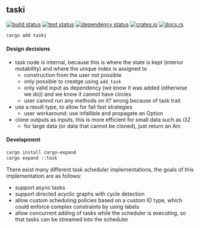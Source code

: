 ## taski

[<img alt="build status" src="https://img.shields.io/github/actions/workflow/status/romnn/taski/build.yaml?branch=main&label=build">](https://github.com/romnn/taski/actions/workflows/build.yaml)
[<img alt="test status" src="https://img.shields.io/github/actions/workflow/status/romnn/taski/test.yaml?branch=main&label=test">](https://github.com/romnn/taski/actions/workflows/test.yaml)
[![dependency status](https://deps.rs/repo/github/romnn/taski/status.svg)](https://deps.rs/repo/github/romnn/taski)
[<img alt="crates.io" src="https://img.shields.io/crates/v/taski">](https://crates.io/crates/taski)
[<img alt="docs.rs" src="https://img.shields.io/docsrs/taski/latest?label=docs.rs">](https://docs.rs/taski)

```bash
cargo add taski
```

#### Design decisions

- task node is internal, because this is where the state is kept (interior mutability) and where the unique index is assigned to
  - construction from the user not possible
  - only possible to creatge using `add_task`
  - only valid input as dependency (we know it was added (otherwise we do)) and we know it cannot have circles
  - user cannot run any methods on it? wrong because of task trait
- use a result type, to allow for fail fast strategies
  - user workaround: use infallible and propagate an Option<O>
- clone outputs as inputs, this is more efficient for small data such as i32
  - for large data (or data that cannot be cloned), just return an Arc<O>

#### Development

```bash
cargo install cargo-expand
cargo expand ::task
```

There exist many different task scheduler implementations, the goals of this implementation are as follows:

- support async tasks
- support directed acyclic graphs with cycle detection
- allow custom scheduling policies based on a custom ID type, which could enforce complex constraints by using labels
- allow concurrent adding of tasks while the scheduler is executing, so that tasks can be streamed into the scheduler
